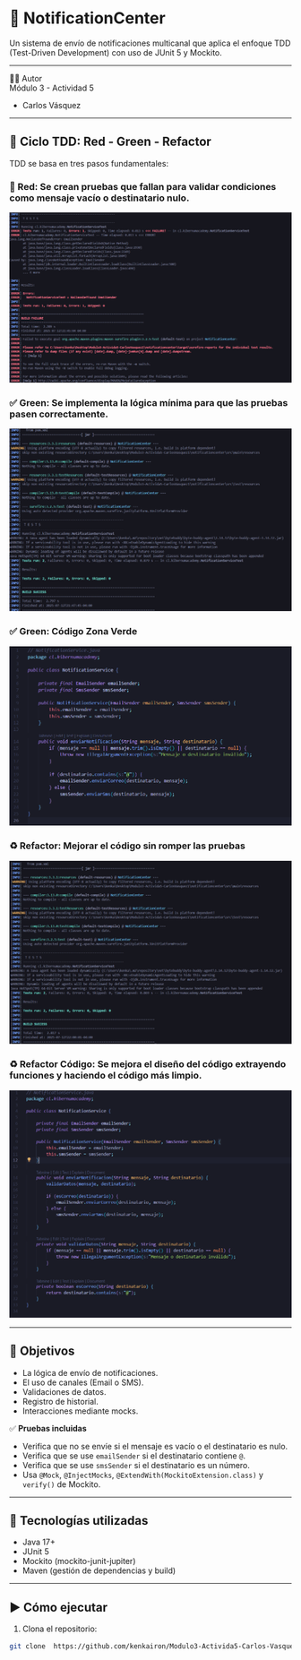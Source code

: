 # 📨 NotificationCenter
Un sistema de envío de notificaciones multicanal que aplica el enfoque TDD (Test-Driven Development) con uso de JUnit 5 y Mockito.

---

👨‍💻 Autor  
Módulo 3 - Actividad 5  
- Carlos Vásquez

---

## 🔁 Ciclo TDD: Red - Green - Refactor

TDD se basa en tres pasos fundamentales:

### 🔴 Red: Se crean pruebas que fallan para validar condiciones como mensaje vacío o destinatario nulo.
![Fase Red](./assets/red.png)

### ✅ Green: Se implementa la lógica mínima para que las pruebas pasen correctamente.
![Fase Green](./assets/green.png)

### ✅ Green: Código Zona Verde
![Fase Green](./assets/CodigoGreen.png)

### ♻️ Refactor: Mejorar el código sin romper las pruebas
![Fase Refactor](./assets/refactor.png)

### ♻️ Refactor Código: Se mejora el diseño del código extrayendo funciones y haciendo el código más limpio.
![Fase Refactor](./assets/CodigoRefactor.png)

---

## 🚀 Objetivos

- La lógica de envío de notificaciones.
- El uso de canales (Email o SMS).
- Validaciones de datos.
- Registro de historial.
- Interacciones mediante mocks.

✅ **Pruebas incluidas**  
- Verifica que no se envíe si el mensaje es vacío o el destinatario es nulo.  
- Verifica que se use `emailSender` si el destinatario contiene `@`.  
- Verifica que se use `smsSender` si el destinatario es un número.  
- Usa `@Mock`, `@InjectMocks`, `@ExtendWith(MockitoExtension.class)` y `verify()` de Mockito.

---


## 🧪 Tecnologías utilizadas

- Java 17+
- JUnit 5
- Mockito (mockito-junit-jupiter)
- Maven (gestión de dependencias y build)

---

## ▶️ Cómo ejecutar

1. Clona el repositorio:

```bash
git clone  https://github.com/kenkairon/Modulo3-Activida5-Carlos-Vasquez.git


